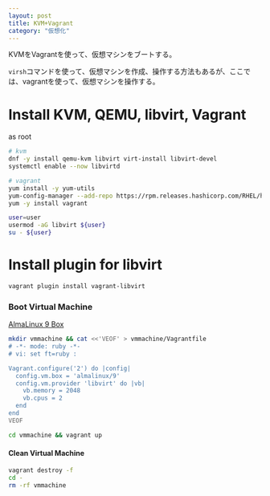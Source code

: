 ```yaml
---
layout: post
title: KVM+Vagrant
category: "仮想化"
---
```


KVMをVagrantを使って、仮想マシンをブートする。

`virsh`コマンドを使って、仮想マシンを作成、操作する方法もあるが、ここでは、vagrantを使って、仮想マシンを操作する。

# Install KVM, QEMU, libvirt, Vagrant

as root

```sh
# kvm
dnf -y install qemu-kvm libvirt virt-install libvirt-devel
systemctl enable --now libvirtd

# vagrant
yum install -y yum-utils
yum-config-manager --add-repo https://rpm.releases.hashicorp.com/RHEL/hashicorp.repo
yum -y install vagrant

user=user
usermod -aG libvirt ${user}
su - ${user}
```

# Install plugin for libvirt

```sh
vagrant plugin install vagrant-libvirt
```

### Boot Virtual Machine

[AlmaLinux 9 Box](https://app.vagrantup.com/almalinux/boxes/9)

```sh
mkdir vmmachine && cat <<'VEOF' > vmmachine/Vagrantfile
# -*- mode: ruby -*-
# vi: set ft=ruby :

Vagrant.configure('2') do |config|
  config.vm.box = 'almalinux/9'
  config.vm.provider 'libvirt' do |vb|
    vb.memory = 2048
    vb.cpus = 2
  end
end
VEOF

cd vmmachine && vagrant up
```

#### Clean Virtual Machine

```sh
vagrant destroy -f
cd -
rm -rf vmmachine
```
